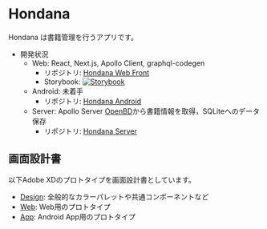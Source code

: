 # Hondana

Hondana は書籍管理を行うアプリです。

- 開発状況
  - Web: React, Next.js, Apollo Client, graphql-codegen
    - リポジトリ: [Hondana Web Front](https://github.com/kaz-DesDev/hondana-front)
    - Storybook: [![Storybook](https://cdn.jsdelivr.net/gh/storybookjs/brand@master/badge/badge-storybook.svg)](https://kaz-desdev.github.io/hondana-front/)
  - Android: 未着手
    - リポジトリ: [Hondana Android](https://github.com/kaz-DesDev/hondana-android)
  - Server: Apollo Server [OpenBD](https://openbd.jp/)から書籍情報を取得，SQLiteへのデータ保存
    - リポジトリ: [Hondana Server](https://github.com/kaz-DesDev/hondana-server)

## 画面設計書

以下Adobe XDのプロトタイプを画面設計書としています。

- [Design](https://xd.adobe.com/view/b757a405-2291-407c-bd8d-f637168c55a2-e204/): 全般的なカラーパレットや共通コンポーネントなど
- [Web](https://xd.adobe.com/view/37a24873-4b12-466b-adf9-eb85f0753864-62f1/): Web用のプロトタイプ
- [App](https://xd.adobe.com/view/a4f04f0f-fd8d-45f3-b878-0046629b867c-f1a3/): Android App用のプロトタイプ
